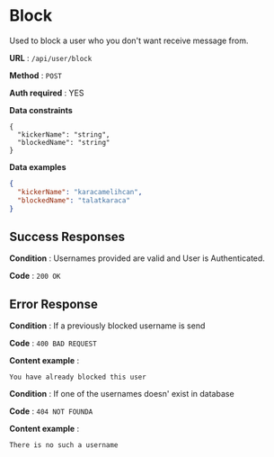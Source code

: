 
# Block

Used to block a user who you don't want receive message from. 

**URL**  :  `/api/user/block`

**Method**  :  `POST`

**Auth required**  : YES

**Data constraints**

```
{
  "kickerName": "string",
  "blockedName": "string"
}
```

**Data examples**

```json
{
  "kickerName": "karacamelihcan",
  "blockedName": "talatkaraca"
}
```

## Success Responses

**Condition**  : Usernames provided are valid and User is Authenticated.

**Code**  :  `200 OK`



## Error Response 

**Condition**  : If a previously blocked username is send

**Code**  :  `400 BAD REQUEST`

**Content example**  :

```
You have already blocked this user
```


**Condition**  : If one of the usernames doesn' exist in database

**Code**  :  `404 NOT FOUNDA`

**Content example**  :
```
There is no such a username
```
